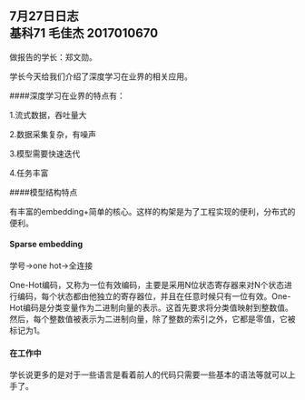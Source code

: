 ## 7月27日日志<br/>基科71 毛佳杰 2017010670

做报告的学长：郑文勋。

学长今天给我们介绍了深度学习在业界的相关应用。

####深度学习在业界的特点有：

1.流式数据，吞吐量大

2.数据采集复杂，有噪声

3.模型需要快速迭代

4.任务丰富

####模型结构特点

有丰富的embedding+简单的核心。这样的构架是为了工程实现的便利，分布式的便利。

#### Sparse embedding

学号->one hot->全连接

One-Hot编码，又称为一位有效编码，主要是采用N位状态寄存器来对N个状态进行编码，每个状态都由他独立的寄存器位，并且在任意时候只有一位有效。One-Hot编码是分类变量作为二进制向量的表示。这首先要求将分类值映射到整数值。然后，每个整数值被表示为二进制向量，除了整数的索引之外，它都是零值，它被标记为1。

#### 在工作中

学长说更多的是对于一些语言是看着前人的代码只需要一些基本的语法等就可以上手了。